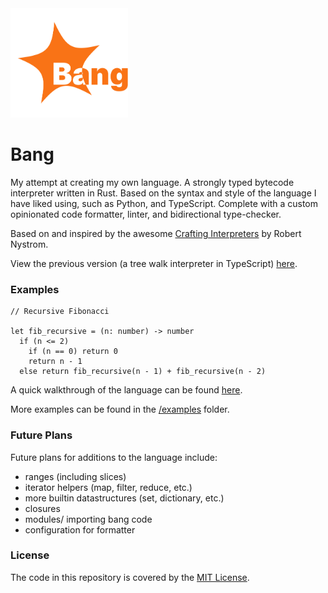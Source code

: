 <img src="./logo.svg" height="175px">

# Bang

My attempt at creating my own language. A strongly typed bytecode interpreter written in Rust. Based on the syntax and style of the language I have liked using, such as Python, and TypeScript. Complete with a custom opinionated code formatter, linter, and bidirectional type-checker.

Based on and inspired by the awesome [Crafting Interpreters](https://craftinginterpreters.com/) by Robert Nystrom.

View the previous version (a tree walk interpreter in TypeScript) [here](https://github.com/brownben/bang/releases/tag/JS).

### Examples

```bang
// Recursive Fibonacci

let fib_recursive = (n: number) -> number
  if (n <= 2)
    if (n == 0) return 0
    return n - 1
  else return fib_recursive(n - 1) + fib_recursive(n - 2)
```

A quick walkthrough of the language can be found [here](/examples/syntax.bang).

More examples can be found in the [/examples](./examples/) folder.

### Future Plans

Future plans for additions to the language include:

- ranges (including slices)
- iterator helpers (map, filter, reduce, etc.)
- more builtin datastructures (set, dictionary, etc.)
- closures
- modules/ importing bang code
- configuration for formatter

### License

The code in this repository is covered by the [MIT License](./LICENSE).
